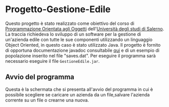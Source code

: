 # Progetto-Gestione-Edile
Questo progetto è stato realizzato come obiettivo del corso di [Programmazione Orientata agli Oggetti](https://docenti.unisa.it/004821/didattica?anno=2019&id=511548&cId=9999-2017&pId=MODULO_3*RESTO_0*S1) dell'[Università degli studi di Salerno](https://www.unisa.it/).
La traccia richiedeva lo sviluppo di un software per la gestione di un'azienda edile con tutte le sue componenti utilizzando un linguaggio Object Oriented, in questo caso è stato utilizzato Java.
Il progetto è fornito di opportuna documentazione javadoc consultabile [qui](https://atdepo.github.io/info-edile.io/) e di un esempio di popolazione inserito nel file "saves.dat". Per eseguire il programma sarà necessario eseguire il file `GestioneEdile.jar`.
## Avvio del programma
Questa è la schermata che si presenta all'avvio del programma in cui è possibile scegliere se caricare un azienda da un file,salvare l'azienda corrente su un file o crearne una nuova.


 <!-- ![mainWindow](doc/img/mainWindow.png)


<!-- ![new](doc/img/newAzienda.png)

## Scelta del Reparto
In questa schermata sarà possibile **visualizzare** alcune informazioni sull'azienda che stiamo andando ad utilizzare e **scegliere** il reparto da visualizzare. Un'azienda si compone di due macro-reparti:

_**Reparto Amministrativo**_ e _**Reparto Operativo**_.


<!-- ![scelta](doc/img/scelta.png)

## Reparto Amministrativo

Il Reparto Amministrativo svolge le funzioni di:
* assumere/pagare i dipendenti e resettare lo stato del pagamento di ogniuno di loro


<!-- ![ra](doc/img/ra1.png)

* assegnare ore/giorni bonus (ove previsto dal contratto) oppure licenziare uno specifico dipendente selezionandolo


<!-- ![ra](doc/img/ra3.png)


* generare dei report per alcuni criteri


<!-- ![ra](doc/img/ra5.png)


* e comprare materiali e macchine da una lista di fornitori


<!-- ![ra](doc/img/ra2.png)

Attraverso l'utilizzo del menù si può cambiare reparto oppure tornare alla schermata principale per poter salvare
<!-- ![ra](doc/img/menu.png)







